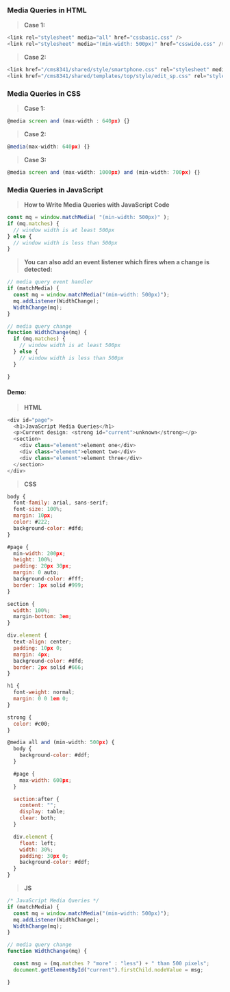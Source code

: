 ### Media Queries in HTML

> **Case 1:**

```javascript
<link rel="stylesheet" media="all" href="cssbasic.css" />
<link rel="stylesheet" media="(min-width: 500px)" href="csswide.css" />
```
> **Case 2:**

```javascript
<link href="/cms8341/shared/style/smartphone.css" rel="stylesheet" media="only screen and (max-width : 480px)" type="text/css" id="tmp_smartphone_css" />
<link href="/cms8341/shared/templates/top/style/edit_sp.css" rel="stylesheet" media="only screen and (max-width : 480px)" type="text/css" id="tmp_smartphone_editcss" />
```

### Media Queries in CSS

> **Case 1:**

```javascript
@media screen and (max-width : 640px) {}
```

> **Case 2:**

```javascript
@media(max-width: 640px) {}
```

> **Case 3:**

```javascript
@media screen and (max-width: 1000px) and (min-width: 700px) {}
```

### Media Queries in JavaScript

> **How to Write Media Queries with JavaScript Code**

```javascript
const mq = window.matchMedia( "(min-width: 500px)" );
if (mq.matches) {
  // window width is at least 500px
} else {
  // window width is less than 500px
}
```

> **You can also add an event listener which fires when a change is detected:**

```javascript
// media query event handler
if (matchMedia) {
  const mq = window.matchMedia("(min-width: 500px)");
  mq.addListener(WidthChange);
  WidthChange(mq);
}

// media query change
function WidthChange(mq) {
  if (mq.matches) {
    // window width is at least 500px
  } else {
    // window width is less than 500px
  }

}
```

#### Demo:

> **HTML**

```javascript
<div id="page">
  <h1>JavaScript Media Queries</h1>
  <p>Current design: <strong id="current">unknown</strong></p>
  <section>
    <div class="element">element one</div>
    <div class="element">element two</div>
    <div class="element">element three</div>
  </section>
</div>
```
> **CSS**

```javascript
body {
  font-family: arial, sans-serif;
  font-size: 100%;
  margin: 10px;
  color: #222;
  background-color: #dfd;
}

#page {
  min-width: 200px;
  height: 100%;
  padding: 20px 30px;
  margin: 0 auto;
  background-color: #fff;
  border: 1px solid #999;
}

section {
  width: 100%;
  margin-bottom: 3em;
}

div.element {
  text-align: center;
  padding: 10px 0;
  margin: 4px;
  background-color: #dfd;
  border: 2px solid #666;
}

h1 {
  font-weight: normal;
  margin: 0 0 1em 0;
}

strong {
  color: #c00;
}

@media all and (min-width: 500px) {
  body {
    background-color: #ddf;
  }

  #page {
    max-width: 600px;
  }

  section:after {
    content: "";
    display: table;
    clear: both;
  }

  div.element {
    float: left;
    width: 30%;
    padding: 30px 0;
    background-color: #ddf;
  }
}
```
> **JS**

```javascript
/* JavaScript Media Queries */
if (matchMedia) {
  const mq = window.matchMedia("(min-width: 500px)");
  mq.addListener(WidthChange);
  WidthChange(mq);
}

// media query change
function WidthChange(mq) {

  const msg = (mq.matches ? "more" : "less") + " than 500 pixels";
  document.getElementById("current").firstChild.nodeValue = msg;

}
```
